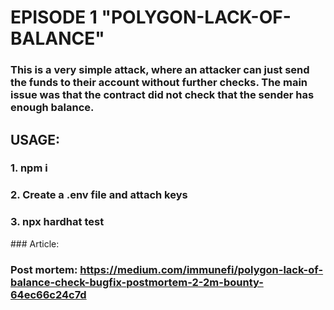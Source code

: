 
# EPISODE 1 "POLYGON-LACK-OF-BALANCE"

### This is a very simple attack, where an attacker can just send the funds to their account without further checks. The main issue was that the contract did not check that the sender has enough balance. 

## USAGE: 
### 1. npm i 
### 2. Create a .env file and attach keys
### 3. npx hardhat test

### Article: 
### Post mortem: https://medium.com/immunefi/polygon-lack-of-balance-check-bugfix-postmortem-2-2m-bounty-64ec66c24c7d
